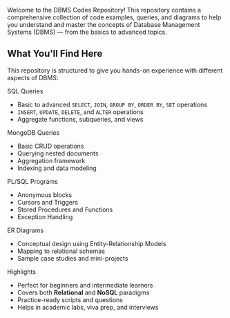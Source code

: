 Welcome to the DBMS Codes Repository! This repository contains a comprehensive collection of code examples, queries, and diagrams to help you understand and master the concepts of Database Management Systems (DBMS) — from the basics to advanced topics.

##  What You'll Find Here

This repository is structured to give you hands-on experience with different aspects of DBMS:

SQL Queries
- Basic to advanced `SELECT`, `JOIN`, `GROUP BY`, `ORDER BY`, `SET` operations
- `INSERT`, `UPDATE`, `DELETE`, and `ALTER` operations
- Aggregate functions, subqueries, and views

MongoDB Queries
- Basic CRUD operations
- Querying nested documents
- Aggregation framework
- Indexing and data modeling

PL/SQL Programs
- Anonymous blocks
- Cursors and Triggers
- Stored Procedures and Functions
- Exception Handling

ER Diagrams
- Conceptual design using Entity-Relationship Models
- Mapping to relational schemas
- Sample case studies and mini-projects

Highlights
- Perfect for beginners and intermediate learners
- Covers both **Relational** and **NoSQL** paradigms
- Practice-ready scripts and questions
- Helps in academic labs, viva prep, and interviews
